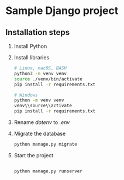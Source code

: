 # Sample Django project

## Installation steps

1. Install Python
2. Install libraries
   
   ```bash
   # Linux, macOS, BASH
   python3 -m venv venv
   source ./venv/bin/activate
   pip install -r requirements.txt

   # Windows
   python -m venv venv
   venv\\source\\activate
   pip install -r requirements.txt
   ```

3. Rename *dotenv* to *.env*
4. Migrate the database

   ```bash
   python manage.py migrate
   ```

5. Start the project

   ```bash

   python manage.py runserver
   ```
